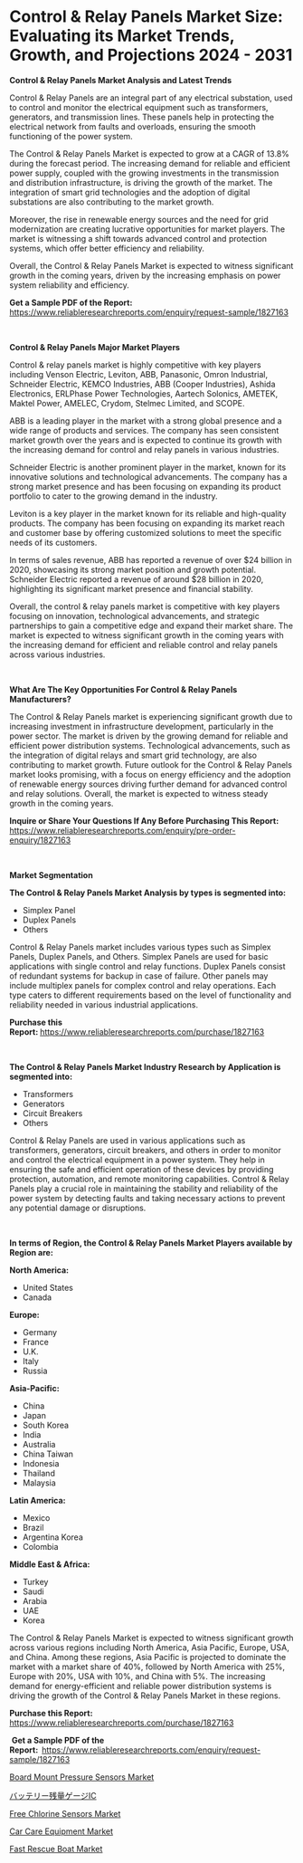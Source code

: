 <p><h1>Control & Relay Panels Market Size: Evaluating its Market Trends, Growth, and Projections 2024 - 2031</h1></p><p><strong>Control & Relay Panels Market Analysis and Latest Trends</strong></p>
<p><p>Control & Relay Panels are an integral part of any electrical substation, used to control and monitor the electrical equipment such as transformers, generators, and transmission lines. These panels help in protecting the electrical network from faults and overloads, ensuring the smooth functioning of the power system.</p><p>The Control & Relay Panels Market is expected to grow at a CAGR of 13.8% during the forecast period. The increasing demand for reliable and efficient power supply, coupled with the growing investments in the transmission and distribution infrastructure, is driving the growth of the market. The integration of smart grid technologies and the adoption of digital substations are also contributing to the market growth.</p><p>Moreover, the rise in renewable energy sources and the need for grid modernization are creating lucrative opportunities for market players. The market is witnessing a shift towards advanced control and protection systems, which offer better efficiency and reliability.</p><p>Overall, the Control & Relay Panels Market is expected to witness significant growth in the coming years, driven by the increasing emphasis on power system reliability and efficiency.</p></p>
<p><strong>Get a Sample PDF of the Report:&nbsp;</strong> <a href="https://www.reliableresearchreports.com/enquiry/request-sample/1827163">https://www.reliableresearchreports.com/enquiry/request-sample/1827163</a></p>
<p>&nbsp;</p>
<p><strong>Control & Relay Panels Major Market Players</strong></p>
<p><p>Control & relay panels market is highly competitive with key players including Venson Electric, Leviton, ABB, Panasonic, Omron Industrial, Schneider Electric, KEMCO Industries, ABB (Cooper Industries), Ashida Electronics, ERLPhase Power Technologies, Aartech Solonics, AMETEK, Maktel Power, AMELEC, Crydom, Stelmec Limited, and SCOPE.</p><p>ABB is a leading player in the market with a strong global presence and a wide range of products and services. The company has seen consistent market growth over the years and is expected to continue its growth with the increasing demand for control and relay panels in various industries.</p><p>Schneider Electric is another prominent player in the market, known for its innovative solutions and technological advancements. The company has a strong market presence and has been focusing on expanding its product portfolio to cater to the growing demand in the industry.</p><p>Leviton is a key player in the market known for its reliable and high-quality products. The company has been focusing on expanding its market reach and customer base by offering customized solutions to meet the specific needs of its customers.</p><p>In terms of sales revenue, ABB has reported a revenue of over $24 billion in 2020, showcasing its strong market position and growth potential. Schneider Electric reported a revenue of around $28 billion in 2020, highlighting its significant market presence and financial stability.</p><p>Overall, the control & relay panels market is competitive with key players focusing on innovation, technological advancements, and strategic partnerships to gain a competitive edge and expand their market share. The market is expected to witness significant growth in the coming years with the increasing demand for efficient and reliable control and relay panels across various industries.</p></p>
<p>&nbsp;</p>
<p><strong>What Are The Key Opportunities For Control & Relay Panels Manufacturers?</strong></p>
<p><p>The Control & Relay Panels market is experiencing significant growth due to increasing investment in infrastructure development, particularly in the power sector. The market is driven by the growing demand for reliable and efficient power distribution systems. Technological advancements, such as the integration of digital relays and smart grid technology, are also contributing to market growth. Future outlook for the Control & Relay Panels market looks promising, with a focus on energy efficiency and the adoption of renewable energy sources driving further demand for advanced control and relay solutions. Overall, the market is expected to witness steady growth in the coming years.</p></p>
<p><strong>Inquire or Share Your Questions If Any Before Purchasing This Report:</strong> <a href="https://www.reliableresearchreports.com/enquiry/pre-order-enquiry/1827163">https://www.reliableresearchreports.com/enquiry/pre-order-enquiry/1827163</a></p>
<p>&nbsp;</p>
<p><strong>Market Segmentation</strong></p>
<p><strong>The Control & Relay Panels Market Analysis by types is segmented into:</strong></p>
<p><ul><li>Simplex Panel</li><li>Duplex Panels</li><li>Others</li></ul></p>
<p><p>Control & Relay Panels market includes various types such as Simplex Panels, Duplex Panels, and Others. Simplex Panels are used for basic applications with single control and relay functions. Duplex Panels consist of redundant systems for backup in case of failure. Other panels may include multiplex panels for complex control and relay operations. Each type caters to different requirements based on the level of functionality and reliability needed in various industrial applications.</p></p>
<p><strong>Purchase this Report:&nbsp;</strong><a href="https://www.reliableresearchreports.com/purchase/1827163">https://www.reliableresearchreports.com/purchase/1827163</a></p>
<p>&nbsp;</p>
<p><strong>The Control & Relay Panels Market Industry Research by Application is segmented into:</strong></p>
<p><ul><li>Transformers</li><li>Generators</li><li>Circuit Breakers</li><li>Others</li></ul></p>
<p><p>Control & Relay Panels are used in various applications such as transformers, generators, circuit breakers, and others in order to monitor and control the electrical equipment in a power system. They help in ensuring the safe and efficient operation of these devices by providing protection, automation, and remote monitoring capabilities. Control & Relay Panels play a crucial role in maintaining the stability and reliability of the power system by detecting faults and taking necessary actions to prevent any potential damage or disruptions.</p></p>
<p>&nbsp;</p>
<p><strong>In terms of Region, the Control & Relay Panels Market Players available by Region are:</strong></p>
<p>
    <p> <strong> North America: </strong>
        <ul>
            <li>United States</li>
            <li>Canada</li>
        </ul>
        </p> 
    <p> <strong> Europe: </strong>
        <ul>
            <li>Germany</li>
            <li>France</li>
            <li>U.K.</li>
            <li>Italy</li>
            <li>Russia</li>
        </ul>
        </p> 
    <p> <strong> Asia-Pacific: </strong>
        <ul>
            <li>China</li>
            <li>Japan</li>
            <li>South Korea</li>
            <li>India</li>
            <li>Australia</li>
            <li>China Taiwan</li>
            <li>Indonesia</li>
            <li>Thailand</li>
            <li>Malaysia</li>
        </ul>
        </p> 
    <p> <strong> Latin America: </strong>
        <ul>
            <li>Mexico</li>
            <li>Brazil</li>
            <li>Argentina Korea</li>
            <li>Colombia</li>
        </ul>
        </p> 
    <p> <strong> Middle East & Africa: </strong>
        <ul>
            <li>Turkey</li>
            <li>Saudi</li>
            <li>Arabia</li>
            <li>UAE</li>
            <li>Korea</li>
        </ul>
    </p>
    </p>
<p><p>The Control & Relay Panels Market is expected to witness significant growth across various regions including North America, Asia Pacific, Europe, USA, and China. Among these regions, Asia Pacific is projected to dominate the market with a market share of 40%, followed by North America with 25%, Europe with 20%, USA with 10%, and China with 5%. The increasing demand for energy-efficient and reliable power distribution systems is driving the growth of the Control & Relay Panels Market in these regions.</p></p>
<p><strong>Purchase this Report: </strong><a href="https://www.reliableresearchreports.com/purchase/1827163">https://www.reliableresearchreports.com/purchase/1827163</a></p>
<p>&nbsp;<strong>Get a Sample PDF of the Report:&nbsp;&nbsp;</strong><a href="https://www.reliableresearchreports.com/enquiry/request-sample/1827163">https://www.reliableresearchreports.com/enquiry/request-sample/1827163</a></p>
<p><strong></strong></p>
<p><p><a href="https://github.com/jhcraigie/Market-Research-Report-List-2/blob/main/board-mount-pressure-sensors-market.md">Board Mount Pressure Sensors Market</a></p><p><a href="https://github.com/ReyesKohler20231/Market-Research-Report-List-1/blob/main/897036411782.md">バッテリー残量ゲージIC</a></p><p><a href="https://github.com/sonuprakash1/Market-Research-Report-List-2/blob/main/free-chlorine-sensors-market.md">Free Chlorine Sensors Market</a></p><p><a href="https://issuu.com/reportprime-2/docs/car-care-equipment-market-size-2030.pptx">Car Care Equipment Market</a></p><p><a href="https://issuu.com/reportprime-2/docs/fast-rescue-boat-market-size-2030.pptx">Fast Rescue Boat Market</a></p></p>